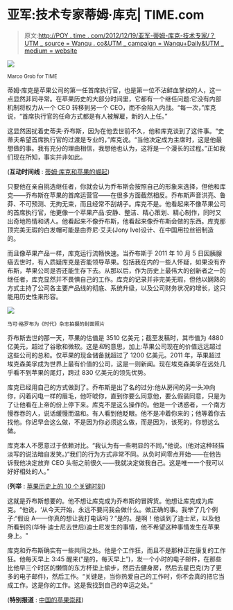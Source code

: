 # 亚军:技术专家蒂姆·库克| TIME.com

> 原文:[http://POY . time . com/2012/12/19/亚军-蒂姆-库克-技术专家/？UTM _ source = Wanqu . co&UTM _ campaign = Wanqu+Daily&UTM _ medium = website](http://poy.time.com/2012/12/19/runner-up-tim-cook-the-technologist/?utm_source=wanqu.co&utm_campaign=Wanqu+Daily&utm_medium=website)

![](../Images/163d7ee2d6c8b4b9ac52a84353eef3e1.png)

<small class="entry-thumb-credit">Marco Grob for TIME</small>



蒂姆·库克是苹果公司的第一任首席执行官，也是第一位不沾鲜血掌权的人，这一点显然非同寻常。在苹果历史的大部分时间里，它都有一个继任问题:它没有内部机制将权力从一个 CEO 转移到另一个 CEO，而不会陷入内战。“每一次，”库克说，“首席执行官的任命方式都是有人被解雇，新的人上任。”

这显然困扰着史蒂夫·乔布斯，因为在他去世前不久，他和库克谈到了这件事。“史蒂夫希望首席执行官的过渡是专业的，”库克说。“当他决定成为主席时，这是他最想做的事。我有充分的理由相信，我想他也认为，这将是一个漫长的过程。”正如我们现在所知，事实并非如此。

(**互动时间线** : [蒂姆·库克和苹果的崛起](http://poy.time.com/2012/12/19/interactive-timeline-tim-cook-and-the-rise-of-apple/))

只要他在亲自挑选继任者，你就会认为乔布斯会按照自己的形象来选择，但他和库克——乔布斯在苹果的首席运营官——在很多方面截然相反。乔布斯声音洪亮、鲁莽、不可预测、无拘无束，而且经常不刮胡子。库克不是。他看起来不像苹果公司的首席执行官，他更像一个苹果产品:安静、整洁、精心策划、精心制作，同时又出奇地热情和诱人。他看起来不像乔布斯，他看起来像乔布斯会做的东西。库克那顶完美无瑕的白发帽可能是由乔尼·艾夫(Jony Ive)设计、在中国用拉丝铝制造的。

而且像苹果产品一样，库克运行流畅快速。当乔布斯于 2011 年 10 月 5 日因胰腺癌去世时，有人质疑库克是否能领导苹果。包括我在内的一些人怀疑，如果没有乔布斯，苹果公司是否还能生存下去。从那以后，作为历史上最伟大的创新者之一的继任者，库克显然并不畏惧自己的工作。库克的记录并非完美无瑕，但他以娴熟的方式主持了公司各主要产品线的彻底、系统升级，以及公司财务状况的增长，这只能用历史性来形容。

[![](../Images/369d6abb301e115e2f76b32add78bb4d.png)](http://poy.time.com/2012/12/19/times-person-of-the-year-issue-cover-gallery/slide/runner-up-tim-cook/)

<small class="entry-thumb-credit">马可·格罗布为《时代》杂志拍摄的封面照片</small>

乔布斯去世的那一天，苹果的估值是 3510 亿美元；截至发稿时，其市值为 4880 亿美元，超过了谷歌和微软。这是*和*的意思，加上:苹果公司现在的价值远远超过这些公司的总和。仅苹果的现金储备就超过了 1200 亿美元。2011 年，苹果超过埃克森美孚成为世界上最有价值的公司，这是一则新闻。现在埃克森美孚在远处几乎看不到苹果的尾灯，跨过 830 亿美元的领先优势。

库克已经用自己的方式做到了。乔布斯是出了名的过分:他从房间的另一头冲向你，闪着闪电一样的眉毛，他吓唬你，直到你要么同意他，要么假装同意，只是为了让他看在上帝的份上停下来。库克不是这么操作的。他是一个诱惑者，一个南方慢吞吞的人，说话缓慢而温和。有人看到他眨眼。他不是冲着你来的；他等着你去找他。你迟早会这么做，不是因为你必须这么做，而是因为，该死的，你想这么做。

库克本人不愿意过于依赖对比。“我认为有一些明显的不同，”他说。(他对这种轻描淡写的说法暗自发笑。)“我们的行为方式非常不同。从负时间零点开始——在他告诉我他决定放弃 CEO 头衔之前很久——我就决定做我自己。这是唯一一个我可以好好相处的人。”

(**列举** : [苹果历史上的 10 个关键时刻](http://www.time.com/time/specials/packages/article/0,28804,1873486_1873491_1873530,00.html))

这就是乔布斯想要的。他不想让库克成为乔布斯的冒牌货。他想让库克成为库克。“他说，‘从今天开始，永远不要问我会做什么。做正确的事。我举了几个例子:“假设 A——你真的想让我打电话吗？”是的。是啊！他谈到了迪士尼，以及他所看到的(华特·迪士尼去世后)迪士尼发生的事情，他不希望这种事情发生在苹果身上。"

库克和乔布斯确实有一些共同之处。他是个工作狂，而且不是那种正在康复的工作狂。他每天早上 3:45 醒来(“是的，每天早上”)，发一个小时的电子邮件，在那些比他早三个时区的懒惰的东方杯垫上偷步，然后去健身房，然后去星巴克(为了更多的电子邮件)，然后工作。“关键是，当你热爱自己的工作时，你不会真的把它当成工作。这是你的工作。这是我找到自己的幸运之处。”

(**特别报道** : [中国的苹果崇拜](http://www.time.com/time/magazine/article/0,9171,2117765,00.html))